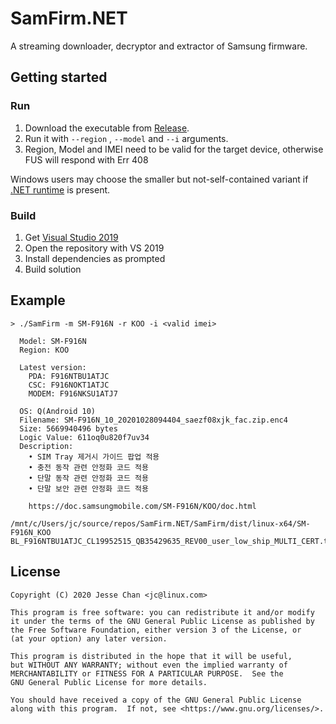 # SamFirm.NET

A streaming downloader, decryptor and extractor of Samsung firmware.

## Getting started

### Run

1. Download the executable from [Release](https://github.com/jesec/samfirm.net/releases).
1. Run it with `--region` , `--model` and `--i` arguments.
1. Region, Model and IMEI need to be valid for the target device, otherwise FUS will respond with Err 408

Windows users may choose the smaller but not-self-contained variant if [.NET runtime](https://dotnet.microsoft.com/download/dotnet/5.0/runtime) is present.

### Build

1. Get [Visual Studio 2019](https://visualstudio.microsoft.com/vs/)
1. Open the repository with VS 2019
1. Install dependencies as prompted
1. Build solution

## Example

```
> ./SamFirm -m SM-F916N -r KOO -i <valid imei>

  Model: SM-F916N
  Region: KOO

  Latest version:
    PDA: F916NTBU1ATJC
    CSC: F916NOKT1ATJC
    MODEM: F916NKSU1ATJ7

  OS: Q(Android 10)
  Filename: SM-F916N_10_20201028094404_saezf08xjk_fac.zip.enc4
  Size: 5669940496 bytes
  Logic Value: 611oq0u820f7uv34
  Description:
    • SIM Tray 제거시 가이드 팝업 적용
    • 충전 동작 관련 안정화 코드 적용
    • 단말 동작 관련 안정화 코드 적용
    • 단말 보안 관련 안정화 코드 적용

    https://doc.samsungmobile.com/SM-F916N/KOO/doc.html

/mnt/c/Users/jc/source/repos/SamFirm.NET/SamFirm/dist/linux-x64/SM-F916N_KOO
BL_F916NTBU1ATJC_CL19952515_QB35429635_REV00_user_low_ship_MULTI_CERT.tar.md5
```

## License

```
Copyright (C) 2020 Jesse Chan <jc@linux.com>

This program is free software: you can redistribute it and/or modify
it under the terms of the GNU General Public License as published by
the Free Software Foundation, either version 3 of the License, or
(at your option) any later version.

This program is distributed in the hope that it will be useful,
but WITHOUT ANY WARRANTY; without even the implied warranty of
MERCHANTABILITY or FITNESS FOR A PARTICULAR PURPOSE.  See the
GNU General Public License for more details.

You should have received a copy of the GNU General Public License
along with this program.  If not, see <https://www.gnu.org/licenses/>.
```

